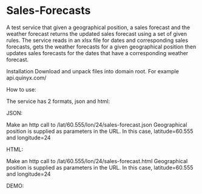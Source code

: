 # Sales-Forecasts

A test service that given a geographical position, a sales forecast and the weather forecast returns the updated sales forecast using a set of given rules. The service reads in an xlsx file for dates and corresponding sales forecasts, gets the weather forecasts for a given geographical position then updates sales forecasts for the dates that have a corresponding weather forecast.

Installation
Download and unpack files into domain root. For example api.quinyx.com/

How to use:

The service has 2 formats, json and html:

JSON: 

Make an http call to /lat/60.555/lon/24/sales-forecast.json
Geographical position is supplied as parameters in the URL. In this case, latitude=60.555 and longitude=24

HTML:

Make an http call to /lat/60.555/lon/24/sales-forecast.html
Geographical position is supplied as parameters in the URL. In this case, latitude=60.555 and longitude=24


DEMO:
